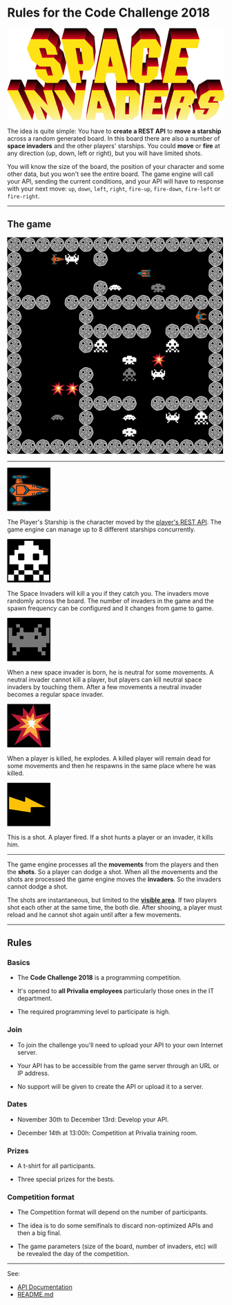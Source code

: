 # Rules for the Code Challenge 2018

![space-invaders.png](images/space-invaders.png "Space Invaders")

The idea is quite simple:
You have to **create a REST API** to **move a starship** across a random generated board.
In this board there are also a number of **space invaders** and the other players' starships.
You could **move** or **fire** at any direction (up, down, left or right), but you will have limited shots.

You will know the size of the board, the position of your character and some other data, but you won't see the entire board.
The game engine will call your API, sending the current conditions, and your API will have to response with your next move:
`up`, `down`, `left`, `right`, `fire-up`, `fire-down`, `fire-left` or `fire-right`.

<hr>

## The game

![starship-screen01.png](images/starship-screen01.png "Game Board")

<hr>

![starship-player01-right.png](images/starship-player01-right.png "Player's Starship")

The Player's Starship is the character moved by the [player's REST API](api.md).
The game engine can manage up to 8 different starships concurrently.

![starship-invader01-regular.png](images/starship-invader01-regular.png "Space Invader")

The Space Invaders will kill a you if they catch you.
The invaders move randomly across the board.
The number of invaders in the game and the spawn frequency can be configured and it changes from game to game.

![starship-invader02-neutral.png](images/starship-invader02-neutral.png "Neutral Space Invader")

When a new space invader is born, he is neutral for some movements.
A neutral invader cannot kill a player, but players can kill neutral space invaders by touching them.
After a few movements a neutral invader becomes a regular space invader.

![starship-explosion.png](images/starship-explosion.png "Explosion")

When a player is killed, he explodes.
A killed player will remain dead for some movements and then he respawns in the same place where he was killed.

![starship-shot-right.png](images/starship-shot-right.png "Shot")

This is a shot.
A player fired.
If a shot hunts a player or an invader, it kills him.

<hr>

The game engine processes all the **movements** from the players and then the **shots**.
So a player can dodge a shot.
When all the movements and the shots are processed the game engine moves the **invaders**.
So the invaders cannot dodge a shot.

The shots are instantaneous, but limited to the [**visible area**](api.md#visible-area).
If two players shot each other at the same time, the both die.
After shooing, a player must reload and he cannot shot again until after a few movements.

<hr>

## Rules

### Basics

* The **Code Challenge 2018** is a programming competition.

* It's opened to **all Privalia employees** particularly those ones in the IT department.

* The required programming level to participate is high.

### Join

* To join the challenge you'll need to upload your API to your own Internet server.

* Your API has to be accessible from the game server through an URL or IP address.

* No support will be given to create the API or upload it to a server.

### Dates

* November 30th to December 13rd: Develop your API.

* December 14th at 13:00h: Competition at Privalia training room.

### Prizes

* A t-shirt for all participants.

* Three special prizes for the bests.

### Competition format

* The Competition format will depend on the number of participants.

* The idea is to do some semifinals to discard non-optimized APIs and then a big final.

* The game parameters (size of the board, number of invaders, etc) will be revealed the day of the competition.

<hr>

See:

* [API Documentation](api.md)
* [README.md](../README.md)
